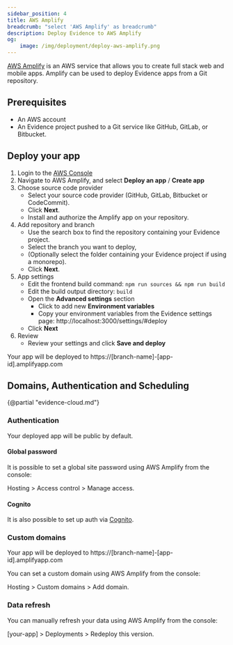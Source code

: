 ```yaml
---
sidebar_position: 4
title: AWS Amplify
breadcrumb: "select 'AWS Amplify' as breadcrumb"
description: Deploy Evidence to AWS Amplify
og:
    image: /img/deployment/deploy-aws-amplify.png
---
```


[AWS Amplify](https://aws.amazon.com/amplify/) is an AWS service that allows you to create full stack web and mobile apps. Amplify can be used to deploy Evidence apps from a Git repository.

## Prerequisites

- An AWS account
- An Evidence project pushed to a Git service like GitHub, GitLab, or Bitbucket.

## Deploy your app

1. Login to the <a href="https://console.aws.amazon.com/" target="_blank" class="markdown">AWS Console</a>
2. Navigate to AWS Amplify, and select **Deploy an app** / **Create app**
3. Choose source code provider
    - Select your source code provider (GitHub, GitLab, Bitbucket or CodeCommit). 
    - Click **Next**.
    - Install and authorize the Amplify app on your repository.
4. Add repository and branch
    - Use the search box to find the repository containing your Evidence project.
    - Select the branch you want to deploy, 
    - (Optionally select the folder containing your Evidence project if using a monorepo). 
    - Click **Next**.
5. App settings
    - Edit the frontend build command: `npm run sources && npm run build`
    - Edit the build output directory: `build`
    - Open the **Advanced settings** section
        - Click to add new **Environment variables**
        - Copy your environment variables from the Evidence settings page: http://localhost:3000/settings/#deploy
    - Click **Next**
6. Review
    - Review your settings and click **Save and deploy**

Your app will be deployed to https://[branch-name]-[app-id].amplifyapp.com

## Domains, Authentication and Scheduling

{@partial "evidence-cloud.md"}

### Authentication

Your deployed app will be public by default. 

#### Global password

It is possible to set a global site password using AWS Amplify from the console:

Hosting > Access control > Manage access.

#### Cognito

It is also possible to set up auth via [Cognito](https://docs.amplify.aws/react/build-a-backend/auth/).

### Custom domains

Your app will be deployed to https://[branch-name]-[app-id].amplifyapp.com

You can set a custom domain using AWS Amplify from the console:

Hosting > Custom domains > Add domain.

### Data refresh

You can manually refresh your data using AWS Amplify from the console:

[your-app] > Deployments > Redeploy this version.
